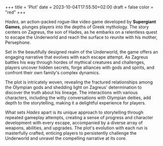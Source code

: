 +++
title = 'Plot'
date = 2023-10-04T17:55:50+02:00
draft = false
color = "red"
+++

*Hades*, an action-packed rogue-like video game developed by **Supergiant Games**, plunges players into the depths of Greek mythology. The story centers on Zagreus, the son of Hades, as he embarks on a relentless quest to escape the Underworld and reach the surface to reunite with his mother, Persephone.

Set in the beautifully designed realm of the Underworld, the game offers an engaging narrative that evolves with each escape attempt. As Zagreus battles his way through hordes of mythical creatures and challenges, players uncover hidden secrets, forge alliances with gods and spirits, and confront their own family's complex dynamics.

The plot is intricately woven, revealing the fractured relationships among the Olympian gods and shedding light on Zagreus' determination to discover the truth about his lineage. The interactions with various characters, including the witty conversations with Olympian deities, add depth to the storytelling, making it a delightful experience for players.

What sets *Hades* apart is its unique approach to storytelling through repeated gameplay attempts, creating a sense of progress and character development with every escape, accompanied by a diverse array of weapons, abilities, and upgrades. The plot's evolution with each run is masterfully crafted, enticing players to persistently challenge the Underworld and unravel the compelling narrative at its core.
